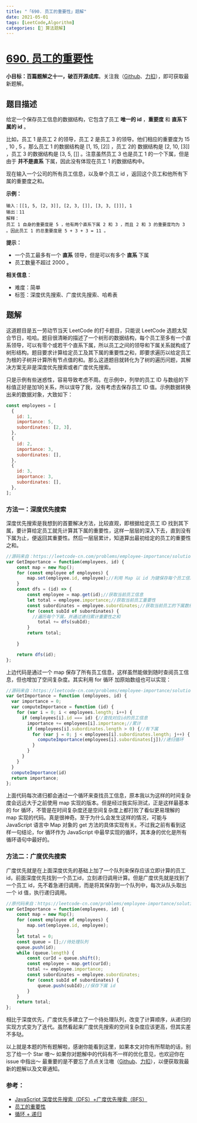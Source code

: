 ```yaml
---
title: "「690. 员工的重要性」题解"
date: 2021-05-01
tags: [LeetCode,Algorithm]
categories: [📝 算法题解]
---
```

# [690. 员工的重要性](https://leetcode-cn.com/problems/employee-importance/)

**小目标：百篇题解之十一，破百开源成库**。关注我（[Github](https://github.com/KimYangOfCat)、[力扣](https://leetcode-cn.com/u/kimyang/)），即可获取最新题解。

## 题目描述

给定一个保存员工信息的数据结构，它包含了员工 **唯一的 id** ，**重要度** 和 **直系下属的 id** 。

比如，员工 1 是员工 2 的领导，员工 2 是员工 3 的领导。他们相应的重要度为 15 , 10 , 5 。那么员工 1 的数据结构是 [1, 15, [2]] ，员工 2的 数据结构是 [2, 10, [3]] ，员工 3 的数据结构是 [3, 5, []] 。注意虽然员工 3 也是员工 1 的一个下属，但是由于 **并不是直系** 下属，因此没有体现在员工 1 的数据结构中。

现在输入一个公司的所有员工信息，以及单个员工 id ，返回这个员工和他所有下属的重要度之和。
<!-- more -->
**示例：**

```
输入：[[1, 5, [2, 3]], [2, 3, []], [3, 3, []]], 1
输出：11
解释：
员工 1 自身的重要度是 5 ，他有两个直系下属 2 和 3 ，而且 2 和 3 的重要度均为 3 。因此员工 1 的总重要度是 5 + 3 + 3 = 11 。
```

**提示：**

- 一个员工最多有一个 **直系** 领导，但是可以有多个 **直系** 下属
- 员工数量不超过 2000 。

**相关信息**：

+ 难度：简单
+ 标签：深度优先搜索、广度优先搜索、哈希表

## 题解

这道题目是五一劳动节当天 LeetCode 的打卡题目，只能说 LeetCode 选题太契合节日，哈哈。题目很清晰的描述了一个树形的数据结构，每个员工至多有一个直系领导，可以有零个或若干个直系下属，所以员工之间的领导和下属关系就构成了树形结构。题目要求计算给定员工及其下属的重要性之和，即要求遍历以给定员工为根的子树并计算所有节点值的和。那么这道题目就转化为了树的遍历问题，其解决方案无非是深度优先搜索或者广度优先搜索。

只是示例有些迷惑性，容易导致考虑不周。在示例中，列举的员工 ID 与数组的下标值正好是加1的关系，所以误导了我，没有考虑去保存员工 ID 值。示例数据转换出来的数据对象，大致如下：

```javascript
const employees = [
  {
    id: 1,
    importance: 5,
    subordinates: [2, 3],
  },
  {
    id: 2,
    importance: 3,
    subordinates: [],
  },
  {
    id: 3,
    importance: 3,
    subordinates: [],
  },
];
```

### 方法一：深度优先搜索

深度优先搜索是我想到的首要解决方法，比较直观，即根据给定员工 ID 找到其下属，要计算给定员工就先计算其下属的重要性，这样一层层的深入下去，直到没有下属为止，便返回其重要性。然后一层层累计，知道算出最初给定的员工的重要性之和。

```javascript
//源码来自：https://leetcode-cn.com/problems/employee-importance/solution/yuan-gong-de-zhong-yao-xing-by-leetcode-h6xre/
var GetImportance = function(employees, id) {
    const map = new Map();
    for (const employee of employees) {
        map.set(employee.id, employee);//利用 Map 以 id 为键保存每个员工信息，方便后面查找时快速获取员工信息。
    }
    const dfs = (id) => {
        const employee = map.get(id);//获取当前员工信息
        let total = employee.importance;//获取当前员工重要性
        const subordinates = employee.subordinates;//获取当前员工的下属数组
        for (const subId of subordinates) {
          //遍历每个下属，并通过递归累计重要性之和
            total += dfs(subId);
        }
        return total;
        
    }

    return dfs(id);
};
```

上边代码是通过一个 map 保存了所有员工信息，这样虽然能做到随时查阅员工信息，但也增加了空间复杂度。其实利用 for 循环 加原始数组也可以实现：

```javascript
//源码来自：https://leetcode-cn.com/problems/employee-importance/solution/di-gui-xiang-jia-by-tricell/
var GetImportance = function (employees, id) {
  var importance = 0;
  var computeImportance = function (id) {
    for (var i = 0; i < employees.length; i++) {
      if (employees[i].id === id) {//查找对应id的员工信息
        importance += employees[i].importance;//累计
        if (employees[i].subordinates.length > 0) {//有下属
          for (var j = 0; j < employees[i].subordinates.length; j++) {
            computeImportance(employees[i].subordinates[j])//递归循环
          }
        }
      }
    }
  }
  computeImportance(id)
  return importance;
};
```

上面代码每次递归都会通过一个循环来查找员工信息，原本我以为这样的时间复杂度会远远大于之前使用 map 实现的版本。但是经过我实际测试，正是这样最基本的 for 循环，不管是在时间复杂度还是空间复杂度上都打败了看似更易理解的 map 实现的代码。真是很神奇。至于为什么会发生这样的情况，可能与 JavaScript 语言中 Map 对象的 get 方法的具体实现有关。不过我之前有看到这样一句结论，for 循环作为 JavaScript 中最早实现的循环，其本身的优化是所有循环语句中最好的。

### 方法二：广度优先搜索

广度优先就是在上面深度优先的基础上加了一个队列来保存应该立即计算的员工id，前面深度优先找到一个员工id，立刻递归调用计算。但是广度优先就是找到了一个员工 id，先不着急递归调用，而是将其保存到一个队列中，每次从队头取出一个 id 值，执行递归调用。

```javascript
//原代码来自：https://leetcode-cn.com/problems/employee-importance/solution/yuan-gong-de-zhong-yao-xing-by-leetcode-h6xre/
var GetImportance = function(employees, id) {
    const map = new Map();
    for (const employee of employees) {
        map.set(employee.id, employee);
    }
    let total = 0;
    const queue = [];//待处理队列
    queue.push(id);
    while (queue.length) {
        const curId = queue.shift();
        const employee = map.get(curId);
        total += employee.importance;
        const subordinates = employee.subordinates;
        for (const subId of subordinates) {
            queue.push(subId);//保存下属 id
        }
    }
    return total;
};
```

相比于深度优先，广度优先多建立了一个待处理队列，改变了计算顺序，从递归的实现方式变为了迭代。虽然看起来广度优先搜索的空间复杂度应该更高，但其实差不多哒。

以上就是本题的所有题解啦，感谢你能看到这里，如果本文对你有所帮助的话，别忘了给一个 Star 嗷～
如果你对题解中的代码有不一样的优化意见，也欢迎你在 issue 中指出～
最重要的是不要忘了点点关注嗷（[Github](https://github.com/KimYangOfCat)、[力扣](https://leetcode-cn.com/u/kimyang/)），以便获取我最新的题解以及文章通知。

### 参考：

+ [JavaScript 深度优先搜索（DFS）+广度优先搜索（BFS）](https://leetcode-cn.com/problems/employee-importance/solution/javascript-shen-du-you-xian-sou-suo-dfsyan-du-you-/)
+ [员工的重要性](https://leetcode-cn.com/problems/employee-importance/solution/yuan-gong-de-zhong-yao-xing-by-leetcode-h6xre/)
+ [循环 + 递归](https://leetcode-cn.com/problems/employee-importance/solution/xun-huan-di-gui-by-siwen19/)
